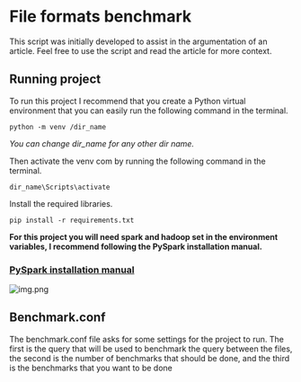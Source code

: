 # File formats benchmark

This script was initially developed to assist in the argumentation of an article. Feel free to use the script and read the article for more context.

## Running project

To run this project I recommend that you create a Python virtual environment that you can easily run the following command in the terminal.
```
python -m venv /dir_name
```
*You can change dir_name for any other dir name.*

Then activate the venv com by running the following command in the terminal.
```
dir_name\Scripts\activate
```

Install the required libraries.
```
pip install -r requirements.txt
```

**For this project you will need spark and hadoop set in the environment variables, I recommend following the PySpark installation manual.**

### [PySpark installation manual](https://spark.apache.org/docs/latest/api/python/getting_started/install.html)

![img.png](images/img.png)

## Benchmark.conf

The benchmark.conf file asks for some settings for the project to run. The first is the query that will be used to benchmark the query between the files, the second is the number of benchmarks that should be done, and the third is the benchmarks that you want to be done
